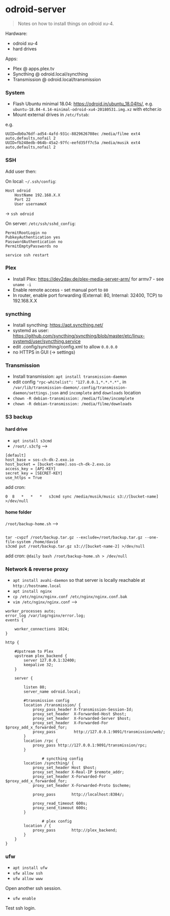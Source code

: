 # odroid-server

> Notes on how to install things on odroid xu-4.

Hardware:
- odroid xu-4
- hard drives

Apps:
- Plex @ apps.plex.tv
- Syncthing @ odroid.local/syncthing
- Transmission @ odroid.local/transmission

### System

- Flash Ubuntu minimal 18.04: https://odroid.in/ubuntu_18.04lts/, e.g. `ubuntu-18.04-4.14-minimal-odroid-xu4-20180531.img.xz` with etcher.io
- Mount external drives in `/etc/fstab`:

e.g. 
```
UUID=db0a76df-ad54-4afd-931c-8829626708ec /media/filme ext4 auto,defaults,nofail 2
UUID=fb248edb-064b-45a2-97fc-eefd35ff7c5a /media/musik ext4 auto,defaults,nofail 2
```

### SSH

Add user then:

On local: `~/.ssh/config`:
```
Host odroid
    HostName 192.168.X.X
    Port 22
    User usernameX
```
-> `ssh odroid`

On server: `/etc/ssh/sshd_config`:
```
PermitRootLogin no
PubkeyAuthentication yes
PasswordAuthentication no
PermitEmptyPasswords no
```
`service ssh restart`

### Plex

- Install Plex: https://dev2day.de/plex-media-server-arm/ for armv7 - see `uname -i`
- Enable remote access - set manual port to `80`
- In router, enable port forwarding (External: 80, Internal: 32400, TCP) to 192.168.X.X

### syncthing

- Install syncthing: https://apt.syncthing.net/
- systemd as user: https://github.com/syncthing/syncthing/blob/master/etc/linux-systemd/user/syncthing.service
- edit .config/syncthing/config.xml to allow `0.0.0.0`
- no HTTPS in GUI (-> settings)

### Transmission

- Install transmission: `apt install transmission-daemon`
- edit config `"rpc-whitelist": "127.0.0.1,*.*.*.*",` in `/var/lib/transmission-daemon/.config/transmission-daemon/settings.json` and `incomplete` and `downloads` location
- `chown -R debian-transmission: /media/filme/incomplete`
- `chown -R debian-transmission: /media/filme/downloads`

### S3 backup

#### hard drive
- `apt install s3cmd`
- `/root/.s3cfg` -->

```
[default]
host_base = sos-ch-dk-2.exo.io
host_bucket = [bucket-name].sos-ch-dk-2.exo.io
access_key = [API-KEY]
secret_key = [SECRET-KEY]
use_https = True
```

add cron:

`0	8	*	*	*	s3cmd sync /media/musik/music s3://[bucket-name] >/dev/null`


#### home folder

`/root/backup-home.sh` -->

```#!/bin/bash

tar -cvpzf /root/backup.tar.gz --exclude=/root/backup.tar.gz --one-file-system /home/david
s3cmd put /root/backup.tar.gz s3://[bucket-name-2] >/dev/null
```
add cron:
`@daily bash /root/backup-home.sh > /dev/null`



### Network & reverse proxy

- `apt install avahi-daemon` so that server is locally reachable at `http://hostname.local`
- `apt install nginx`
- `cp /etc/nginx/nginx.conf /etc/nginx/nginx.conf.bak`
- `vim /etc/nginx/nginx.conf` -->

```
worker_processes auto;
error_log /var/log/nginx/error.log;
events {

	worker_connections 1024;
}

http {

	#Upstream to Plex
	upstream plex_backend {
		server 127.0.0.1:32400;
		keepalive 32;
	}
	
	server {

		listen 80;
		server_name odroid.local;

		#transmission config
		location /transmission/ {
			proxy_pass_header X-Transmission-Session-Id;
			proxy_set_header  X-Forwarded-Host $host;
			proxy_set_header  X-Forwarded-Server $host;
			proxy_set_header  X-Forwarded-For $proxy_add_x_forwarded_for;
			proxy_pass        http://127.0.0.1:9091/transmission/web/;
		}
		location /rpc {
			proxy_pass http://127.0.0.1:9091/transmission/rpc;
		}
    
                # syncthing config
		location /syncthing/ {
			proxy_set_header Host $host;
			proxy_set_header X-Real-IP $remote_addr;
			proxy_set_header X-Forwarded-For $proxy_add_x_forwarded_for;
			proxy_set_header X-Forwarded-Proto $scheme;

			proxy_pass       http://localhost:8384/;

			proxy_read_timeout 600s;
			proxy_send_timeout 600s;
		}
                
                # plex config
		location / {
			proxy_pass       http://plex_backend;
		}
	}
}
```

### ufw

- `apt install ufw`
- `ufw allow ssh`
- `ufw allow www`

Open another ssh session.

- `ufw enable`

Test ssh login.





